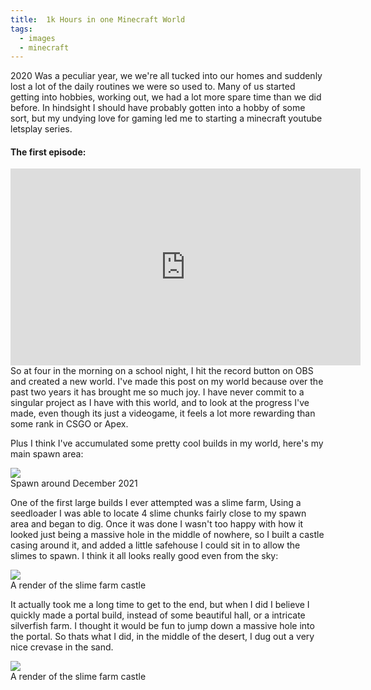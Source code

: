 ```yaml
---
title:  1k Hours in one Minecraft World
tags:
  - images
  - minecraft
---
```

2020 Was a peculiar year, we we're all tucked into our homes and suddenly lost a lot of the daily routines we were so used to. 
Many of us started getting into hobbies, working out, we had a lot more spare time than we did before. 
In hindsight I should have probably gotten into a hobby of some sort, but my undying love for gaming led me to starting a minecraft youtube letsplay series.

#### The first episode:

<iframe width="560" height="315" src="https://www.youtube-nocookie.com/embed/mOpyA8VgH98" title="YouTube video player" frameborder="0" allow="accelerometer; autoplay; clipboard-write; encrypted-media; gyroscope; picture-in-picture" allowfullscreen></iframe>
So at four in the morning on a school night, I hit the record button on OBS and created a new world. I've made this post on my world because over the past two years it has brought me so much joy. I have never commit to a singular project as I have with this world, and to look at the progress I've made, even though its just a videogame, it feels a lot more rewarding than some rank in CSGO or Apex. 

Plus I think I've accumulated some pretty cool builds in my world, here's my main spawn area:

<div class="card text-white bg-danger mb-3">
    <img class="card-img-top" src="https://i3.lensdump.com/i/1lKvrz.jpg"/>
    <div class="card-body bg-danger">
        <div class="card-text">
           Spawn around December 2021
        </div>
    </div> 
</div>

One of the first large builds I ever attempted was a slime farm, Using a seedloader I was able to locate 4 slime chunks fairly close to my spawn area and began to dig. Once it was done I wasn't too happy with how it looked just being a massive hole in the middle of nowhere, so I built a castle casing around it, and added a little safehouse I could sit in to allow the slimes to spawn. I think it all looks really good even from the sky:

<div class="card text-white bg-danger mb-3">
    <img class="card-img-top" src="https://i3.lensdump.com/i/1z6LaQ.png"/>
    <div class="card-body bg-danger">
        <div class="card-text">
           A render of the slime farm castle
        </div>
    </div> 
</div>

It actually took me a long time to get to the end, but when I did I believe I quickly made a portal build, instead of some beautiful hall, or a intricate silverfish farm. I thought it would be fun to jump down a massive hole into the portal. So thats what I did, in the middle of the desert, I dug out a very nice crevase in the sand.

<div class="card text-white bg-danger mb-3">
    <img class="card-img-top" src="https://i3.lensdump.com/i/1z6LaQ.png"/>
    <div class="card-body bg-danger">
        <div class="card-text">
           A render of the slime farm castle
        </div>
    </div> 
</div>

